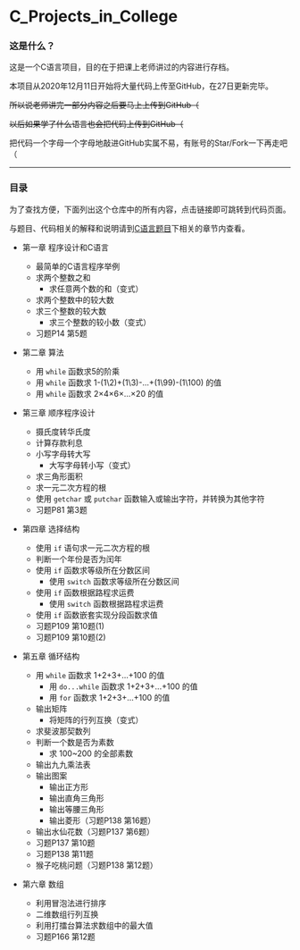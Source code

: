 # C_Projects_in_College
### 这是什么？
这是一个C语言项目，目的在于把课上老师讲过的内容进行存档。

本项目从2020年12月11日开始将大量代码上传至GitHub，在27日更新完毕。

~~所以说老师讲完一部分内容之后要马上上传到GitHub（~~

~~以后如果学了什么语言也会把代码上传到GitHub（~~

把代码一个字母一个字母地敲进GitHub实属不易，有账号的Star/Fork一下再走吧（

***
### 目录
为了查找方便，下面列出这个仓库中的所有内容，点击链接即可跳转到代码页面。

与题目、代码相关的解释和说明请到[C语言题目](https://github.com/HanamiYuushimo/C_Projects_in_College/tree/main/C%E8%AF%AD%E8%A8%80%E9%A2%98%E7%9B%AE)下相关的章节内查看。

- 第一章 程序设计和C语言
  - 最简单的C语言程序举例
  - 求两个整数之和
    - 求任意两个数的和（变式）
  - 求两个整数中的较大数
  - 求三个整数的较大数
    - 求三个整数的较小数（变式）
  - 习题P14 第5题
  
- 第二章 算法
  - 用 `while` 函数求5的阶乘
  - 用 `while` 函数求 1-(1\2)+(1\3)-...+(1\99)-(1\100) 的值
  - 用 `while` 函数求 2×4×6×…×20 的值

- 第三章 顺序程序设计
  - 摄氏度转华氏度
  - 计算存款利息
  - 小写字母转大写
    - 大写字母转小写（变式）
  - 求三角形面积
  - 求一元二次方程的根
  - 使用 `getchar` 或 `putchar` 函数输入或输出字符，并转换为其他字符
  - 习题P81 第3题

- 第四章 选择结构
  - 使用 `if` 语句求一元二次方程的根
  - 判断一个年份是否为闰年
  - 使用 `if` 函数求等级所在分数区间
    - 使用 `switch` 函数求等级所在分数区间
  - 使用 `if` 函数根据路程求运费
    - 使用 `switch` 函数根据路程求运费
  - 使用 `if` 函数嵌套实现分段函数求值
  - 习题P109 第10题(1)
  - 习题P109 第10题(2)
  
- 第五章 循环结构
  - 用 `while` 函数求 1+2+3+...+100 的值
    - 用 `do...while` 函数求 1+2+3+...+100 的值
    - 用 `for` 函数求 1+2+3+...+100 的值
  - 输出矩阵
    - 将矩阵的行列互换（变式）
  - 求斐波那契数列
  - 判断一个数是否为素数
    - 求 100~200 的全部素数
  - 输出九九乘法表
  - 输出图案
    - 输出正方形
    - 输出直角三角形
    - 输出等腰三角形
    - 输出菱形（习题P138 第16题）
  - 输出水仙花数（习题P137 第6题）
  - 习题P137 第10题
  - 习题P138 第11题
  - 猴子吃桃问题（习题P138 第12题）
  
- 第六章 数组
  - 利用冒泡法进行排序
  - 二维数组行列互换
  - 利用打擂台算法求数组中的最大值
  - 习题P166 第12题

